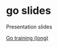 go slides
=========

Presentation slides

[Go training (long)](http://go-talks.appspot.com/github.com/PieterD/slides/go-training-long/go-training.slide)


